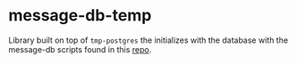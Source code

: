 # message-db-temp
Library built on top of `tmp-postgres` the initializes with the database with the message-db scripts found in this [repo](https://github.com/message-db/message-db).
